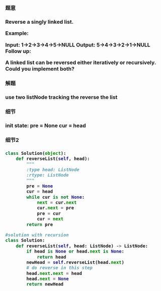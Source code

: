 <h3>题意<h3>
<p>
Reverse a singly linked list.

Example:

Input: 1->2->3->4->5->NULL
Output: 5->4->3->2->1->NULL
Follow up:

A linked list can be reversed either iteratively or recursively. Could you implement both?
<p>




<h3>解题<h3>
<p>
use two listNode tracking the reverse the list
<p>




<h3>细节<h3>
<p>
init state:
        pre = None
        cur = head
<p>


<h3>细节2<h3>
<p>

<p>

```python
class Solution(object):
    def reverseList(self, head):
        """
        :type head: ListNode
        :rtype: ListNode
        """
        pre = None
        cur = head
        while cur is not None:
            next = cur.next
            cur.next = pre
            pre = cur
            cur = next
        return pre

#solution with recursion
class Solution:
    def reverseList(self, head: ListNode) -> ListNode:
        if head is None or head.next is None:
            return head
        newHead = self.reverseList(head.next)
        # do reverse in this step
        head.next.next = head
        head.next = None
        return newHead
```

